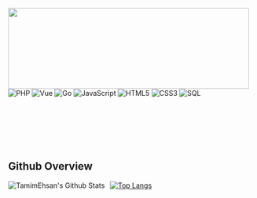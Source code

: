 <p>
  <img align="left" width="490" height="165" src="https://github-readme-stats.vercel.app/api?username=WayneLothbrok&show_icons=true&hide_border=false&line_height=20&title_color=f69673&icon_color=1b93c9&show_owner=true"/>
  <p>

![PHP](https://img.shields.io/badge/-PHP-e4cbf3?style=flat&logo=php)
![Vue](https://img.shields.io/badge/-Vue-e4cbf3?style=flat&logo=vue.js)
![Go](https://img.shields.io/badge/-Go-e4cbf3?style=flat&logo=go)
![JavaScript](https://img.shields.io/badge/-JavaScript-e4cbf3?style=flat&logo=javascript)
![HTML5](https://img.shields.io/badge/-HTML5-e4cbf3?style=flat&logo=html5)
![CSS3](https://img.shields.io/badge/-CSS-e4cbf3?style=flat&logo=css3)
![SQL](https://img.shields.io/badge/-SQL-e4cbf3?style=flat&logo=mysql)
  </p>
</p>

<br /> 
<br /> 
<br /> 
<br />
<br />

## Github Overview

<img align="left" alt="TamimEhsan's Github Stats" src="https://github-readme-stats.vercel.app/api?username=WayneLothbrok&show_icons=true" />    &nbsp;
[![Top Langs](https://github-readme-stats.vercel.app/api/top-langs/?username=WayneLothbrok)](https://github.com/anuraghazra/github-readme-stats) 
